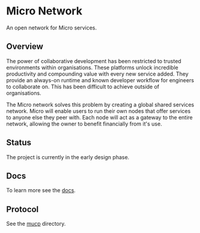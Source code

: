 # Micro Network

An open network for Micro services.

## Overview

The power of collaborative development has been restricted to trusted environments within organisations. 
These platforms unlock incredible productivity and compounding value with every new service added. 
They provide an always-on runtime and known developer workflow for engineers to collaborate on. 
This has been difficult to achieve outside of organisations.

The Micro network solves this problem by creating a global shared services network. Micro will enable 
users to run their own nodes that offer services to anyone else they peer with. Each node will act as 
a gateway to the entire network, allowing the owner to benefit financially from it's use.

## Status

The project is currently in the early design phase.

## Docs

To learn more see the [docs](docs).

## Protocol

See the [mucp](mucp) directory.
